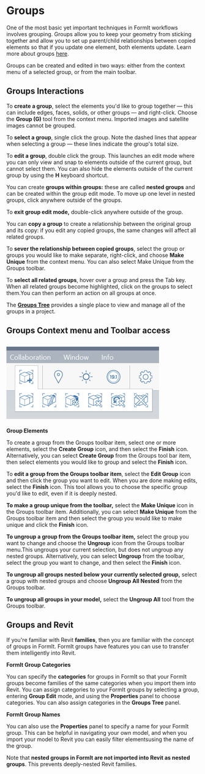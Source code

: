 # Groups

One of the most basic yet important techniques in FormIt workflows involves grouping. Groups allow you to keep your geometry from sticking together and allow you to set up parent/child relationships between copied elements so that if you update one element, both elements update. Learn more about groups [here](../building-the-farnsworth-house/grouping-objects.md).

Groups can be created and edited in two ways: either from the context menu of a selected group, or from the main toolbar.

## Groups Interactions

To **create a group**, select the elements you'd like to group together — this can include edges, faces, solids, or other groups — and right-click. Choose the **Group \(G\)** tool from the context menu. Imported images and satellite images cannot be grouped.

To **select a group**,  single click the group. Note the dashed lines that appear when selecting a group — these lines indicate the group's total size.

To **edit a group**, double click the group. This launches an edit mode where you can only view and snap to elements outside of the current group, but cannot select them. You can also hide the elements outside of the current group by using the **H** keyboard shortcut.

You can create **groups within groups:** these are called **nested groups** and can be created within the group edit mode. To move up one level in nested groups, click anywhere outside of the groups.

To **exit group edit mode,** double-click anywhere outside of the group.

You can **copy a group** to create a relationship between the original group and its copy: if you edit any copied groups, the same changes will affect all related groups.

To **sever the relationship between copied groups**, select the group or groups you would like to make separate, right-click, and choose **Make Unique** from the context menu. You can also select Make Unique from the Groups toolbar.

To **select all related groups**, hover over a group and press the Tab key. When all related groups become highlighted, click on the groups to select them.You can then perform an action on all groups at once.

The [**Groups Tree**](groups-tree.md) provides a single place to view and manage all of the groups in a project.

## Groups Context menu and Toolbar access

## ![](../.gitbook/assets/grouptoolbar.png)

**Group Elements**

To create a group from the Groups toolbar item, select one or more elements, select the **Create Group** icon, and then select the **Finish** icon. Alternatively, you can select **Create Group** from the Groups tool bar item, then select elements you would like to group and select the **Finish** icon.

To **edit a group from the Groups toolbar item**, select the **Edit Group** icon and then click the group you want to edit. When you are done making edits, select the **Finish** icon. This tool allows you to choose the specific group you'd like to edit, even if it is deeply nested.

**To make a group unique from the toolbar,** select the **Make Unique** icon in the Groups toolbar item. Additionally, you can select **Make Unique** from the Groups toolbar item and then select the group you would like to make unique and click the **Finish** icon.

**To ungroup a group from the Groups toolbar item,** select the group you want to change and choose the **Ungroup** icon from the Groups toolbar menu.This ungroups your current selection, but does not ungroup any nested groups. Alternatively, you can select **Ungroup** from the toolbar, select the group you want to change, and then select the **Finish** icon.

**To ungroup all groups nested below your currently selected group,** select a group with nested groups and choose **Ungroup All Nested** from the Groups toolbar.

**To ungroup all groups in your model,** select the **Ungroup All** tool from the Groups toolbar.

## Groups and Revit

If you're familiar with Revit **families**, then you are familiar with the concept of groups in FormIt. FormIt groups have features you can use to transfer them intelligently into Revit.

**FormIt Group Categories**

You can specify the **categories** for groups in FormIt so that your FormIt groups become families of the same categories when you import them into Revit. You can assign categories to your FormIt groups by selecting a group, entering **Group Edit** mode, and using the **Properties** panel to choose categories. You can also assign categories in the **Groups Tree** panel.

**FormIt Group Names**

You can also use the **Properties** panel to specify a name for your FormIt group. This can be helpful in navigating your own model, and when you import your model to Revit you can easily filter elementsusing the name of the group.

Note that **nested groups in FormIt are not imported into Revit as nested groups**. This prevents deeply-nested Revit families.

